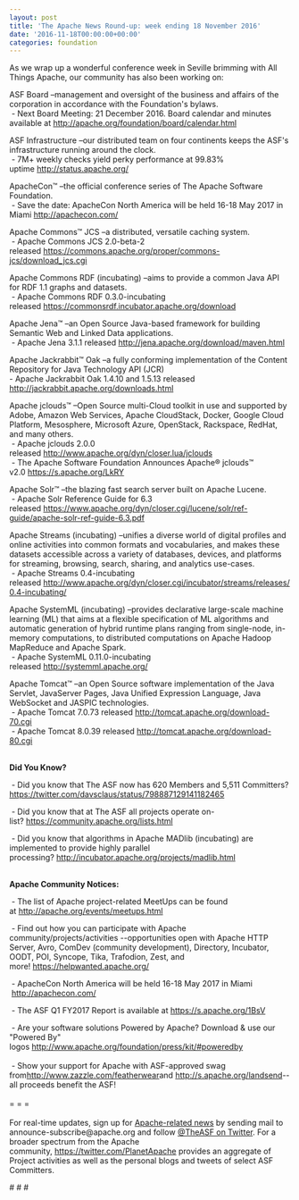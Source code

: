 ```yaml
---
layout: post
title: 'The Apache News Round-up: week ending 18 November 2016'
date: '2016-11-18T00:00:00+00:00'
categories: foundation
---
```

<p>As we wrap up a wonderful conference week in Seville brimming with All Things Apache, our community has also been working on:</p> 
  <div> 
    <p>ASF Board –management and oversight of the business and affairs of the corporation in accordance with the Foundation's bylaws.<br />&nbsp;- Next Board Meeting: 21 December 2016. Board calendar and minutes available at&nbsp;<a href="http://apache.org/foundation/board/calendar.html">http://apache.org/foundation/board/calendar.html</a></p> 
    <p>ASF Infrastructure –our distributed team on four continents keeps the ASF's infrastructure running around the clock.<br />&nbsp;- 7M+ weekly checks yield perky performance at 99.83% uptime&nbsp;<a href="http://status.apache.org/">http://status.apache.org/</a></p> 
  </div> 
  <div> 
    <p><a href="http://status.apache.org/"></a>ApacheCon™ –the official conference series of The Apache Software Foundation.<br />&nbsp;- Save the date: ApacheCon North America will be held 16-18 May 2017 in Miami&nbsp;<a href="http://apachecon.com/">http://apachecon.com/</a><br /></p> 
    <p>Apache Commons™ JCS –a distributed, versatile caching system.<br />&nbsp;- Apache Commons JCS 2.0-beta-2 released&nbsp;<a href="https://commons.apache.org/proper/commons-jcs/download_jcs.cgi">https://commons.apache.org/proper/commons-jcs/download_jcs.cgi</a></p> 
    <p>Apache Commons RDF (incubating)&nbsp;–aims to provide a common Java API for RDF 1.1 graphs and datasets.<br />&nbsp;- Apache Commons RDF 0.3.0-incubating released&nbsp;<a href="https://commonsrdf.incubator.apache.org/download">https://commonsrdf.incubator.apache.org/download</a></p> 
    <p>Apache Jena™ –an Open Source Java-based framework for building Semantic Web and Linked Data applications.<br />&nbsp;- Apache Jena 3.1.1 released&nbsp;<a href="http://jena.apache.org/download/maven.html">http://jena.apache.org/download/maven.html</a></p> 
    <p>Apache Jackrabbit™ Oak –a fully conforming implementation of the Content Repository for Java Technology API (JCR)<br />- Apache Jackrabbit Oak 1.4.10 and 1.5.13 released <a href="http://jackrabbit.apache.org/downloads.html">http://jackrabbit.apache.org/downloads.html</a></p> 
    <p>Apache jclouds™ –Open Source multi-Cloud toolkit in use and supported by Adobe, Amazon Web Services, Apache CloudStack, Docker, Google Cloud Platform, Mesosphere, Microsoft Azure, OpenStack, Rackspace, RedHat, and many others.<br />&nbsp;- Apache jclouds 2.0.0 released&nbsp;<a href="http://www.apache.org/dyn/closer.lua/jclouds">http://www.apache.org/dyn/closer.lua/jclouds</a><br />&nbsp;- The Apache Software Foundation Announces Apache® jclouds™ v2.0&nbsp;<a href="https://s.apache.org/LkRY">https://s.apache.org/LkRY</a></p> 
    <p>Apache Solr™ –the blazing fast search server built on Apache Lucene.<br />&nbsp;- Apache Solr Reference Guide for 6.3 released&nbsp;<a href="https://www.apache.org/dyn/closer.cgi/lucene/solr/ref-guide/apache-solr-ref-guide-6.3.pdf">https://www.apache.org/dyn/closer.cgi/lucene/solr/ref-guide/apache-solr-ref-guide-6.3.pdf</a></p> 
    <p>Apache Streams (incubating) –unifies a diverse world of digital profiles and online activities into common formats and vocabularies, and makes these datasets accessible across a variety of databases, devices, and platforms for streaming, browsing, search, sharing, and analytics use-cases.<br />&nbsp;- Apache Streams 0.4-incubating released&nbsp;<a href="http://www.apache.org/dyn/closer.cgi/incubator/streams/releases/0.4-incubating/">http://www.apache.org/dyn/closer.cgi/incubator/streams/releases/0.4-incubating/</a></p> 
    <p>Apache SystemML (incubating)&nbsp;–provides declarative large-scale machine learning (ML) that aims at a flexible specification of ML algorithms and automatic generation of hybrid runtime plans ranging from single-node, in-memory computations, to distributed computations on Apache Hadoop MapReduce and Apache Spark.<br />&nbsp;- Apache SystemML 0.11.0-incubating released&nbsp;<a href="http://systemml.apache.org/">http://systemml.apache.org/</a></p> 
    <p> </p> 
    <p>Apache Tomcat™ –an Open Source software implementation of the Java Servlet, JavaServer Pages, Java Unified Expression Language, Java WebSocket and JASPIC technologies.<br />&nbsp;- Apache Tomcat 7.0.73 released&nbsp;<a href="http://tomcat.apache.org/download-70.cgi">http://tomcat.apache.org/download-70.cgi</a><br />&nbsp;- Apache Tomcat 8.0.39 released&nbsp;<a href="http://tomcat.apache.org/download-80.cgi">http://tomcat.apache.org/download-80.cgi</a><br /><br /></p> 
    <p><strong>Did You Know?</strong></p> 
    <p><a href="http://qpid.apache.org/download.html"></a></p> 
    <p>&nbsp;- Did you know that The ASF now has 620 Members and 5,511 Committers? <a href="https://twitter.com/davsclaus/status/798887129141182465">https://twitter.com/davsclaus/status/798887129141182465</a> </p> 
    <p>&nbsp;- Did you know that at The ASF all projects operate on-list?&nbsp;<a href="https://community.apache.org/lists.html">https://community.apache.org/lists.html</a></p> 
    <p>&nbsp;-&nbsp;Did you know that&nbsp;algorithms in Apache MADlib (incubating) are implemented to provide highly parallel processing?&nbsp;<a href="http://incubator.apache.org/projects/madlib.html">http://incubator.apache.org/projects/madlib.html</a></p> 
    <p><strong><br />Apache Community Notices:</strong></p> 
  </div> 
  <div> 
    <div> 
      <p>&nbsp;- The list of Apache project-related MeetUps can be found at&nbsp;<a href="http://apache.org/events/meetups.html">http://apache.org/events/meetups.html</a></p> 
      <p>&nbsp;- Find out how you can participate with Apache community/projects/activities --opportunities open with&nbsp;Apache HTTP Server,&nbsp;Avro, ComDev (community development), Directory, Incubator, OODT, POI, Syncope, Tika, Trafodion, Zest, and more!&nbsp;<a href="https://helpwanted.apache.org/">https://helpwanted.apache.org/</a></p> 
    </div> 
    <p>&nbsp;- ApacheCon North America will be held 16-18 May 2017 in Miami &nbsp;<a href="http://apachecon.com/">http://apachecon.com/</a></p> 
    <p>&nbsp;- The ASF Q1 FY2017 Report is available at <a href="https://s.apache.org/1BsV">https://s.apache.org/1BsV</a></p> 
    <div>&nbsp;- Are your software solutions Powered by Apache? Download &amp; use our &quot;Powered By&quot; logos&nbsp;<a href="http://www.apache.org/foundation/press/kit/#poweredby">http://www.apache.org/foundation/press/kit/#poweredby</a></div> 
    <div><br /></div> 
    <div>&nbsp;- Show your support for Apache with ASF-approved swag from<a href="http://www.zazzle.com/featherwear">http://www.zazzle.com/featherwear</a>and&nbsp;<a href="http://s.apache.org/landsend">http://s.apache.org/landsend</a>--all proceeds benefit the ASF!&nbsp;</div> 
    <div><br /></div> 
    <div>= = =</div> 
    <div><br /></div> 
    <div>For real-time updates, sign up for <a href="http://apache.org/foundation/mailinglists.html#foundation-announce">Apache-related news</a> by sending mail to announce-subscribe@apache.org and follow <a href="https://twitter.com/TheASF">@TheASF on Twitter</a>. For a broader spectrum from the Apache community,&nbsp;<a href="http://s.apache.org/landsend">https://twitter.com/PlanetApache</a> provides an aggregate of Project activities as well as the personal blogs and tweets of select ASF Committers.</div> 
  </div> 
  <p># # #</p>
